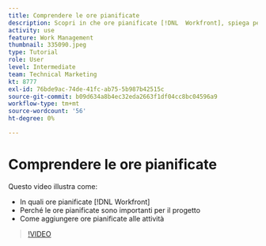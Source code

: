 ```yaml
---
title: Comprendere le ore pianificate
description: Scopri in che ore pianificate [!DNL  Workfront], spiega perché le ore pianificate sono importanti per il progetto e come aggiungere alle attività le ore pianificate.
activity: use
feature: Work Management
thumbnail: 335090.jpeg
type: Tutorial
role: User
level: Intermediate
team: Technical Marketing
kt: 8777
exl-id: 76bde9ac-74de-41fc-ab75-5b987b42515c
source-git-commit: b09d634a8b4ec32eda2663f1df04cc8bc04596a9
workflow-type: tm+mt
source-wordcount: '56'
ht-degree: 0%

---
```


# Comprendere le ore pianificate

Questo video illustra come:

* In quali ore pianificate [!DNL  Workfront]
* Perché le ore pianificate sono importanti per il progetto
* Come aggiungere ore pianificate alle attività

>[!VIDEO](https://video.tv.adobe.com/v/335090/?quality=12)


<!---
learn more urls:
Overview of task duration and duration type
Planned hours overview
--->
